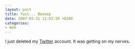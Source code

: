 ```yaml
---
layout: post
title: Twit... Beeeep
date: 2007-05-31 12:03:50 +0200
categories:
- Web
---
```

I just deleted my <a href="http://twitter.com">Twitter</a> account. It was getting on my nerves.

